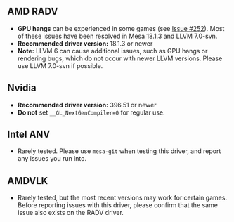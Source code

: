 ## AMD RADV
- **GPU hangs** can be experienced in some games (see [Issue #252](https://github.com/doitsujin/dxvk/issues/252)). Most of these issues have been resolved in Mesa 18.1.3 and LLVM 7.0-svn.
- **Recommended driver version:** 18.1.3 or newer
- **Note:** LLVM 6 can cause additional issues, such as GPU hangs or rendering bugs, which do not occur with newer LLVM versions. Please use LLVM 7.0-svn if possible.

## Nvidia
- **Recommended driver version:** 396.51 or newer
- **Do not** set `__GL_NextGenCompiler=0` for regular use.

## Intel ANV
- Rarely tested. Please use `mesa-git` when testing this driver, and report any issues you run into.

## AMDVLK
- Rarely tested, but the most recent versions may work for certain games. Before reporting issues with this driver, please confirm that the same issue also exists on the RADV driver.